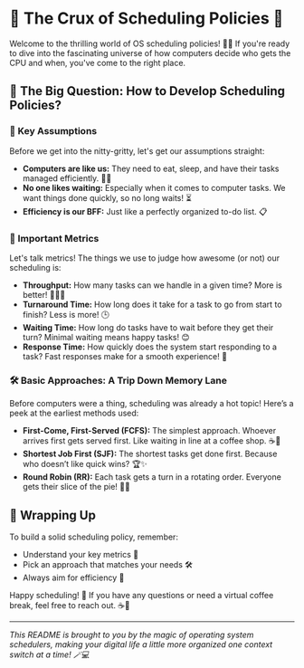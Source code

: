 # 🎯 The Crux of Scheduling Policies 🚀

Welcome to the thrilling world of OS scheduling policies! 📅🎢 If you're ready to dive into the fascinating universe of how computers decide who gets the CPU and when, you've come to the right place. 

## 🤔 The Big Question: How to Develop Scheduling Policies?

### 🌟 Key Assumptions
Before we get into the nitty-gritty, let's get our assumptions straight:
- **Computers are like us:** They need to eat, sleep, and have their tasks managed efficiently. 🤖💤
- **No one likes waiting:** Especially when it comes to computer tasks. We want things done quickly, so no long waits! ⏳
- **Efficiency is our BFF:** Just like a perfectly organized to-do list. 📋

### 📏 Important Metrics
Let's talk metrics! The things we use to judge how awesome (or not) our scheduling is:
- **Throughput:** How many tasks can we handle in a given time? More is better! 🏃‍♂️💨
- **Turnaround Time:** How long does it take for a task to go from start to finish? Less is more! 🕒
- **Waiting Time:** How long do tasks have to wait before they get their turn? Minimal waiting means happy tasks! 😊
- **Response Time:** How quickly does the system start responding to a task? Fast responses make for a smooth experience! 🚀

### 🛠️ Basic Approaches: A Trip Down Memory Lane
Before computers were a thing, scheduling was already a hot topic! Here’s a peek at the earliest methods used:
- **First-Come, First-Served (FCFS):** The simplest approach. Whoever arrives first gets served first. Like waiting in line at a coffee shop. ☕️👥
- **Shortest Job First (SJF):** The shortest tasks get done first. Because who doesn’t like quick wins? 🏆✨
- **Round Robin (RR):** Each task gets a turn in a rotating order. Everyone gets their slice of the pie! 🥧🔄

## 🧠 Wrapping Up
To build a solid scheduling policy, remember:
- Understand your key metrics 📏
- Pick an approach that matches your needs 🛠️
- Always aim for efficiency 🌟

Happy scheduling! 🎉 If you have any questions or need a virtual coffee break, feel free to reach out. ☕️💬

---

*This README is brought to you by the magic of operating system schedulers, making your digital life a little more organized one context switch at a time! 🪄💻*

